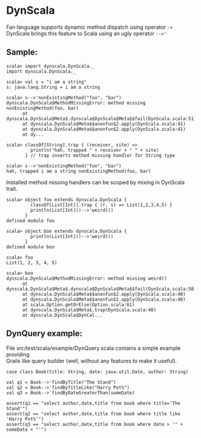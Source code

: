 DynScala
========

Fan language supports dynamic method dispatch using operator `->`  
DynScala brings this feature to Scala using an ugly operator `-->'`  

Sample:
-------

    scala> import dynscala.DynScala._
    import dynscala.DynScala._

    scala> val s = "i am a string"
    s: java.lang.String = i am a string

    scala> s-->'nonExistingMethod("foo", "bar")
    dynscala.DynScala$MethodMissingError: method missing nonExistingMethod(foo, bar)
          at dynscala.DynScala$Meta$.dynscala$DynScala$Meta$$fail(DynScala.scala:51)
          at dynscala.DynScala$Meta$$anonfun$2.apply(DynScala.scala:41)
          at dynscala.DynScala$Meta$$anonfun$2.apply(DynScala.scala:41)
          at dy...

    scala> classOf[String].trap { (receiver, site) => 
             println("hah, trapped " + receiver + " " + site)
           } // trap inserts method missing handler for String type

    scala> s-->'nonExistingMethod("foo", "bar")
    hah, trapped i am a string nonExistingMethod(foo, bar)

Installed method missing handlers can be scoped by mixing in DynScala trait.

    scala> object foo extends dynscala.DynScala {   
             classOf[List[Int]].trap { (r, s) => List(1,2,3,4,5) }
             println(List[Int]()-->'weird())
           }
    defined module foo

    scala> object boo extends dynscala.DynScala {
             println(List[Int]()-->'weird())
           }
    defined module boo

    scala> foo
    List(1, 2, 3, 4, 5)

    scala> boo
    dynscala.DynScala$MethodMissingError: method missing weird()
          at dynscala.DynScala$Meta$.dynscala$DynScala$Meta$$fail(DynScala.scala:50)
          at dynscala.DynScala$Meta$$anonfun$2.apply(DynScala.scala:40)
          at dynscala.DynScala$Meta$$anonfun$2.apply(DynScala.scala:40)
          at scala.Option.getOrElse(Option.scala:61)
          at dynscala.DynScala$Meta$.trap(DynScala.scala:40)
          at dynscala.DynScala$DynCal...


DynQuery example:
-----------------

File src/test/scala/example/DynQuery.scala contains a simple example providing   
Grails like query builder (well, without any features to make it useful).  

    case class Book(title: String, date: java.util.Date, author: String)

    val q1 = Book-->'findByTitle("The Stand")
    val q2 = Book-->'findByTitleLike("Harry Pot%")
    val q3 = Book-->'findByDateGreaterThan(someDate)
 
    assert(q1 == "select author,date,title from book where title='The Stand'")
    assert(q2 == "select author,date,title from book where title like 'Harry Pot%'")
    assert(q3 == "select author,date,title from book where date > '" + someDate + "'")

